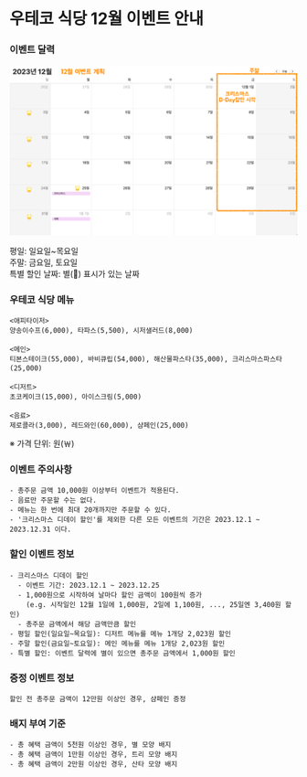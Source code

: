 # 우테코 식당 12월 이벤트 안내

### 이벤트 달력

![December Calendar](../image.png)

평일: 일요일~목요일  
주말: 금요일, 토요일  
특별 할인 날짜: 별(🌟) 표시가 있는 날짜

### 우테코 식당 메뉴

```
<애피타이저>
양송이수프(6,000), 타파스(5,500), 시저샐러드(8,000)

<메인>
티본스테이크(55,000), 바비큐립(54,000), 해산물파스타(35,000), 크리스마스파스타(25,000)

<디저트>
초코케이크(15,000), 아이스크림(5,000)

<음료>
제로콜라(3,000), 레드와인(60,000), 샴페인(25,000)
```

※ 가격 단위: 원(￦)

### 이벤트 주의사항

```
- 총주문 금액 10,000원 이상부터 이벤트가 적용된다.
- 음료만 주문할 수는 없다.
- 메뉴는 한 번에 최대 20개까지만 주문할 수 있다.
- '크리스마스 디데이 할인'를 제외한 다른 모든 이벤트의 기간은 2023.12.1 ~ 2023.12.31 이다.
```

### 할인 이벤트 정보

```
- 크리스마스 디데이 할인
  - 이벤트 기간: 2023.12.1 ~ 2023.12.25
  - 1,000원으로 시작하여 날마다 할인 금액이 100원씩 증가
	(e.g. 시작일인 12월 1일에 1,000원, 2일에 1,100원, ..., 25일엔 3,400원 할인)
  - 총주문 금액에서 해당 금액만큼 할인
- 평일 할인(일요일~목요일): 디저트 메뉴를 메뉴 1개당 2,023원 할인
- 주말 할인(금요일~토요일): 메인 메뉴를 메뉴 1개당 2,023원 할인
- 특별 할인: 이벤트 달력에 별이 있으면 총주문 금액에서 1,000원 할인
```

### 증정 이벤트 정보

```
할인 전 총주문 금액이 12만원 이상인 경우, 샴페인 증정
```

### 배지 부여 기준

```
- 총 혜택 금액이 5천원 이상인 경우, 별 모양 배지
- 총 혜택 금액이 1만원 이상인 경우, 트리 모양 배지
- 총 혜택 금액이 2만원 이상인 경우, 산타 모양 배지
```


